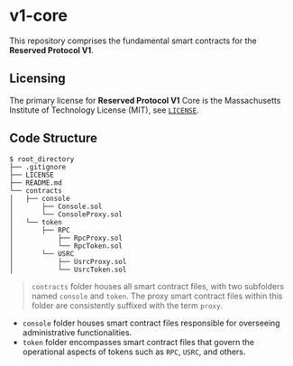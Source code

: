 # v1-core

This repository comprises the fundamental smart contracts for the __Reserved Protocol V1__.

## Licensing

The primary license for __Reserved Protocol V1__ Core is the Massachusetts Institute of Technology License (MIT), see [`LICENSE`](./LICENSE). 

## Code Structure

```
$ root_directory
├── .gitignore
├── LICENSE
├── README.md
└── contracts
│   ├── console
│       ├── Console.sol
│       └── ConsoleProxy.sol
│   └── token
│       ├── RPC
│           ├── RpcProxy.sol
│           └── RpcToken.sol
│       └── USRC
│           ├── UsrcProxy.sol
│           └── UsrcToken.sol

```

> `contracts` folder houses all smart contract files, with two subfolders named `console` and `token`. The proxy smart contract files within this folder are consistently suffixed with the term `proxy`.

* `console` folder houses smart contract files responsible for overseeing administrative functionalities.
* `token` folder encompasses smart contract files that govern the operational aspects of tokens such as `RPC`, `USRC`, and others.

